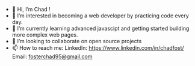 - 👋 Hi, I’m Chad !
- 👀 I’m interested in becoming a web developer by practicing code every day.
- 🌱 I’m currently learning advanced javascipt and getting started building more complex web pages.
- 💞️ I’m looking to collaborate on open source projects
- 📫 How to reach me: 
LinkedIn: https://www.linkedin.com/in/chadfost/
Email: fosterchad95@gmail.com

